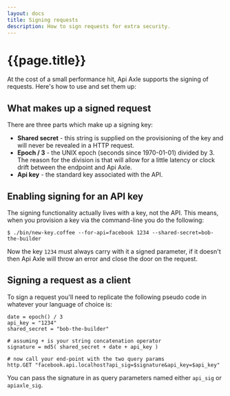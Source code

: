 ```yaml
---
layout: docs
title: Signing requests
description: How to sign requests for extra security.
---
```


# {{page.title}}

At the cost of a small performance hit, Api Axle supports the signing
of requests. Here's how to use and set them up:

## What makes up a signed request

There are three parts which make up a signing key:

* **Shared secret** - this string is supplied on the provisioning of the
  key and will never be revealed in a HTTP request.
* **Epoch / 3** - the UNIX epoch (seconds since 1970-01-01) divided by
  3. The reason for the division is that will allow for a little
  latency or clock drift between the endpoint and Api Axle.
* **Api key** - the standard key associated with the API.

## Enabling signing for an API key

The signing functionality actually lives with a key, not the API. This
means, when you provision a key via the command-line you do the
following:

    $ ./bin/new-key.coffee --for-api=facebook 1234 --shared-secret=bob-the-builder
    
Now the key `1234` must always carry with it a signed parameter, if it
doesn't then Api Axle will throw an error and close the door on the
request.

## Signing a request as a client

To sign a request you'll need to replicate the following pseudo code
in whatever your language of choice is:

    date = epoch() / 3
    api_key = "1234"
    shared_secret = "bob-the-builder"
    
    # assuming + is your string concatenation operator
    signature = md5( shared_secret + date + api_key )
    
    # now call your end-point with the two query params
    http.GET "facebook.api.localhost?api_sig=$signature&api_key=$api_key"

You can pass the signature in as query parameters named either
`api_sig` or `apiaxle_sig`.
